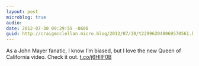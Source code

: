 ```yaml
---
layout: post
microblog: true
audio: 
date: 2012-07-30 09:29:59 -0600
guid: http://craigmcclellan.micro.blog/2012/07/30/t229962048069570561.html
---
```

As a John Mayer fanatic, I know I’m biased, but I love the new Queen of California video. Check it out. [t.co/j6HlIF0B](http://t.co/j6HlIF0B)

